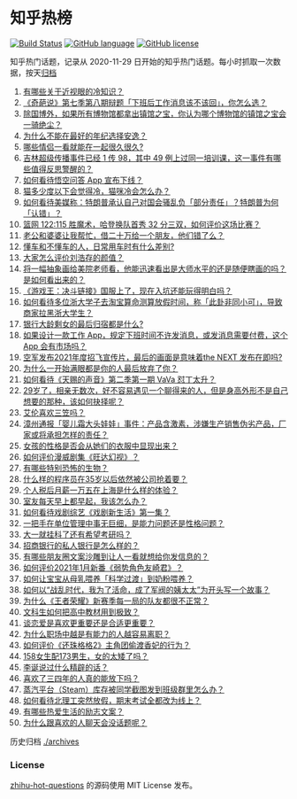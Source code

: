 # 知乎热榜
[![Build Status](https://github.com/ToWeLong/zhihu-hot-questions/workflows/CI/badge.svg)](https://github.com/ToWeLong/zhihu-hot-questions/actions)
[![GitHub language](https://img.shields.io/badge/language-golang-orange.svg)](https://golang.org/)
[![GitHub license](https://img.shields.io/github/license/ToWeLong/zhihu-hot-questions)](https://github.com/ToWeLong/zhihu-hot-questions/blob/main/LICENSE)

知乎热门话题，记录从 2020-11-29 日开始的知乎热门话题。每小时抓取一次数据，按天[归档](./archives)

<!-- BEGIN -->

1. [有哪些关于近视眼的冷知识？](https://www.zhihu.com/question/437446126)
1. [《奇葩说》第七季第八期辩题「下班后工作消息该不该回」，你怎么选？](https://www.zhihu.com/question/439692187)
1. [除国博外，如果所有博物馆都拿出镇馆之宝，你认为哪个博物馆的镇馆之宝会一骑绝尘？](https://www.zhihu.com/question/439459795)
1. [为什么不能在最好的年纪选择安逸？](https://www.zhihu.com/question/433551479)
1. [哪些情侣一看就能在一起很久很久?](https://www.zhihu.com/question/309398217)
1. [吉林超级传播事件已经 1 传 98，其中 49 例上过同一培训课，这一事件有哪些值得反思警醒的？](https://www.zhihu.com/question/439640554)
1. [如何看待悟空问答 App 宣布下线？](https://www.zhihu.com/question/439340180)
1. [猫多少度以下会觉得冷，猫咪冷会怎么办？](https://www.zhihu.com/question/418412189)
1. [如何看待美媒称：特朗普承认自己对国会骚乱负「部分责任」？特朗普为何「认错」？](https://www.zhihu.com/question/439017559)
1. [篮网 122:115 胜魔术，哈登换队首秀 32 分三双，如何评价这场比赛？](https://www.zhihu.com/question/439753832)
1. [老公和婆婆让我帮忙，借二十万给一个朋友，他们错了么？](https://www.zhihu.com/question/438988401)
1. [懂车和不懂车的人，日常用车时有什么差别?](https://www.zhihu.com/question/323302262)
1. [大家怎么评价刘浩存的颜值？](https://www.zhihu.com/question/415082238)
1. [将一幅抽象画给美院老师看，他能迅速看出是大师水平的还是随便瞎画的吗？是如何看出来的？](https://www.zhihu.com/question/314754694)
1. [《游戏王：决斗链接》国服上了，现在入坑还能玩得明白吗？](https://www.zhihu.com/question/436884558)
1. [如何看待多位浙大学子去淘宝算命测算放假时间，称「此卦非同小可」，导致商家拉黑浙大学生？](https://www.zhihu.com/question/439266362)
1. [银行大龄剩女的最后归宿都是什么?](https://www.zhihu.com/question/429775260)
1. [如果设计一款工作 App，规定下班时间不许发消息，或发消息需要付费，这个 App 会有市场吗？](https://www.zhihu.com/question/439733944)
1. [空军发布2021年度招飞宣传片，最后的画面是意味着the NEXT 发布在即吗?](https://www.zhihu.com/question/438066522)
1. [为什么一开始满眼都是你的人最后放弃了你？](https://www.zhihu.com/question/437654996)
1. [如何看待《天赐的声音》第二季第一期 VaVa 怼丁太升？](https://www.zhihu.com/question/439590940)
1. [29岁了，相亲无数次，好不容易遇见一个聊得来的人，但是身高外形不是自己想要的那种，该如何抉择呢？](https://www.zhihu.com/question/422905675)
1. [艾伦喜欢三笠吗？](https://www.zhihu.com/question/377333434)
1. [漳州通报「婴儿霜大头娃娃」事件：产品含激素，涉嫌生产销售伪劣产品，厂家或将承担怎样的责任？](https://www.zhihu.com/question/439761959)
1. [女孩的性格是否会从她们的衣服中显现出来？](https://www.zhihu.com/question/421780799)
1. [如何评价漫威剧集《旺达幻视》？](https://www.zhihu.com/question/436980136)
1. [有哪些特别恐怖的生物？](https://www.zhihu.com/question/53934389)
1. [什么样的程序员在35岁以后依然被公司抢着要？](https://www.zhihu.com/question/437925439)
1. [个人税后月薪一万五在上海是什么样的体验？](https://www.zhihu.com/question/277693876)
1. [室友每天早上都早起，我该怎么办？](https://www.zhihu.com/question/298972541)
1. [如何看待戏剧综艺《戏剧新生活》第一集？](https://www.zhihu.com/question/439694679)
1. [一把手在单位管理中事无巨细，是能力问题还是性格问题？](https://www.zhihu.com/question/436496164)
1. [大一就挂科了还有希望考研吗？](https://www.zhihu.com/question/408290593)
1. [招商银行的私人银行是怎么样的？](https://www.zhihu.com/question/24516523)
1. [有哪些朋友圈文案沙雕到让人一看就想给你发信息的？](https://www.zhihu.com/question/439342363)
1. [如何评价2021年1月新番《弱势角色友崎君》？](https://www.zhihu.com/question/438302755)
1. [如何让宝宝从母乳喂养「科学过渡」到奶粉喂养？](https://www.zhihu.com/question/439517152)
1. [如何以“战乱时代，我为了活命，成了军阀的姨太太”为开头写一个故事？](https://www.zhihu.com/question/426531533)
1. [为什么《王者荣耀》新赛季每一局的队友都很不正常？](https://www.zhihu.com/question/439581801)
1. [文科生如何把高中教材用到极致？](https://www.zhihu.com/question/51253430)
1. [谈恋爱是喜欢更重要还是合适更重要？](https://www.zhihu.com/question/437833983)
1. [为什么职场中越是有能力的人越容易离职？](https://www.zhihu.com/question/432260044)
1. [如何评价《还珠格格2》主角团偷渡香妃的行为？](https://www.zhihu.com/question/269736720)
1. [158女生配173男生，女的太矮了吗？](https://www.zhihu.com/question/438744019)
1. [李诞说过什么精辟的话？](https://www.zhihu.com/question/307391327)
1. [喜欢了三四年的人真的能放下吗？](https://www.zhihu.com/question/437292333)
1. [蒸汽平台（Steam）库存被同学截图发到班级群里怎么办？](https://www.zhihu.com/question/397721693)
1. [如何看待北理工突然放假，期末考试全都改为线上？](https://www.zhihu.com/question/439582454)
1. [有哪些热爱生活的励志文案？](https://www.zhihu.com/question/431166795)
1. [为什么跟喜欢的人聊天会没话题呢？](https://www.zhihu.com/question/434608125)

<!-- END -->

历史归档 [./archives](./archives)


### License
[zhihu-hot-questions](https://github.com/towelong/zhihu-hot-questions) 的源码使用 MIT License 发布。